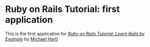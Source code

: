 # Ruby on Rails Tutorial: first application

This is the first application for [*Ruby on Rails Tutorial: Learn Rails by Example*](http://railstutorial.org)
by [Michael Hartl](http://michaelhartl.com)